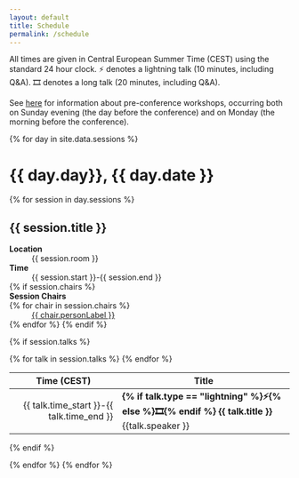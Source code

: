 ```yaml
---
layout: default
title: Schedule
permalink: /schedule
---
```

All times are given in Central European Summer Time (CEST) using the standard 24 hour clock.
⚡ denotes a lightning talk (10 minutes, including Q&A). 🎞️ denotes a long talk (20 minutes, including Q&A).

See [here](workshops) for information about pre-conference workshops, occurring both on Sunday evening (the day before the
conference) and on Monday (the morning before the conference).

{% for day in site.data.sessions %}

# {{ day.day}}, {{ day.date }}

{% for session in day.sessions %}

## {{ session.title }}

<dl>
<dt><strong>Location</strong></dt>
<dd>{{ session.room }}</dd>
<dt><strong>Time</strong></dt>
<dd>{{ session.start }}-{{ session.end }}</dd>
{% if session.chairs %}
<dt><strong>Session Chairs</strong></dt>
{% for chair in session.chairs %}
<dd>
    <a href="./organizers#{{ chair.orcid }}">{{ chair.personLabel }}</a>
    <!--(<a href="https://orcid.org/{{ chair.orcid }}">https://orcid.org/{{ chair.orcid }}</a>)-->
</dd>
{% endfor %}
{% endif %}
</dl>

{% if session.talks %}
<table>
<thead>
<tr>
<th>Time (CEST)</th>
<th>Title</th>
</tr>
</thead>
<tbody>
{% for talk in session.talks %}
<tr>
<td align="right">{{ talk.time_start }}-{{ talk.time_end }}</td>
<td>
<strong>
{% if talk.type == "lightning" %}⚡{% else %}🎞️{% endif %}
{{ talk.title }}</strong><br/>
{{talk.speaker }}<br/>
</td>
</tr>
{% endfor %}
</tbody>
</table>
{% endif %}

{% endfor %}
{% endfor %}
